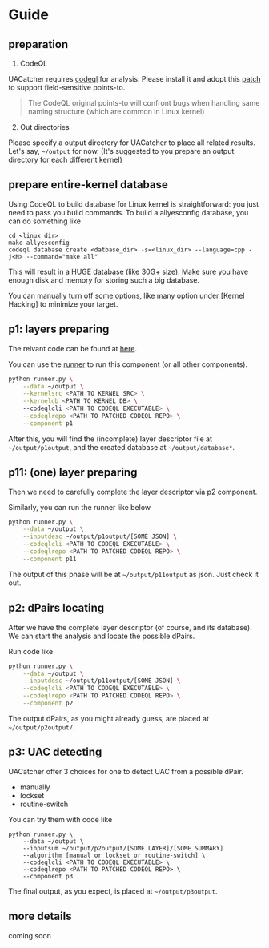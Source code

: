 # Guide

## preparation

1. CodeQL

UACatcher requires [codeql](https://github.com/github/codeql) for analysis. Please install it and adopt this [patch](./field.patch) to support field-sensitive points-to.

> The CodeQL original points-to will confront bugs when handling same naming structure (which are common in Linux kernel)

2. Out directories

Please specify a output directory for UACatcher to place all related results. Let's say, `~/output` for now. (It's suggested to you prepare an output directory for each different kernel)


## prepare entire-kernel database

Using CodeQL to build database for Linux kernel is straightforward: you just need to pass you build commands. To build a allyesconfig database, you can do something like

```shell
cd <linux_dir>
make allyesconfig
codeql database create <datbase_dir> -s=<linux_dir> --language=cpp -j<N> --command="make all"
```

This will result in a HUGE database (like 30G+ size). Make sure you have enough disk and memory for storing such a big database.

You can manually turn off some options, like many option under [Kernel Hacking] to minimize your target.

## p1: layers preparing

The relvant code can be found at [here](../scripts/components/p1_layersprepare.py).

You can use the [runner](../scripts/runner.py) to run this component (or all other components).

```sh
python runner.py \
    --data ~/output \
    --kernelsrc <PATH TO KERNEL SRC> \
    --kerneldb <PATH TO KERNEL DB> \ 
    --codeqlcli <PATH TO CODEQL EXECUTABLE> \
    --codeqlrepo <PATH TO PATCHED CODEQL REPO> \
    --component p1
```

After this, you will find the (incomplete) layer descriptor file at `~/output/p1output`, and the created database at `~/output/database*`.

## p11: (one) layer preparing

Then we need to carefully complete the layer descriptor via p2 component.

Similarly, you can run the runner like below

```sh
python runner.py \
    --data ~/output \
    --inputdesc ~/output/p1output/[SOME JSON] \
    --codeqlcli <PATH TO CODEQL EXECUTABLE> \
    --codeqlrepo <PATH TO PATCHED CODEQL REPO> \
    --component p11
```

The output of this phase will be at `~/output/p11output` as json. Just check it out.

## p2: dPairs locating

After we have the complete layer descriptor (of course, and its database). We can start the analysis and locate the possible dPairs.

Run code like
```sh
python runner.py \
    --data ~/output \
    --inputdesc ~/output/p11output/[SOME JSON] \
    --codeqlcli <PATH TO CODEQL EXECUTABLE> \
    --codeqlrepo <PATH TO PATCHED CODEQL REPO> \
    --component p2
```

The output dPairs, as you might already guess, are placed at `~/output/p2output/`.

## p3: UAC detecting

UACatcher offer 3 choices for one to detect UAC from a possible dPair.
* manually
* lockset
* routine-switch

You can try them with code like

```
python runner.py \
    --data ~/output \
    --inputsum ~/output/p2output/[SOME LAYER]/[SOME SUMMARY]
    --algorithm [manual or lockset or routine-switch] \
    --codeqlcli <PATH TO CODEQL EXECUTABLE> \
    --codeqlrepo <PATH TO PATCHED CODEQL REPO> \
    --component p3
```

The final output, as you expect, is placed at `~/output/p3output`.

## more details

coming soon
